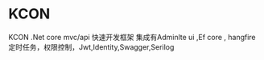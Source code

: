 # KCON
KCON
.Net core mvc/api 快速开发框架
集成有Adminlte ui ,Ef core , hangfire 定时任务，权限控制，Jwt,Identity,Swagger,Serilog
